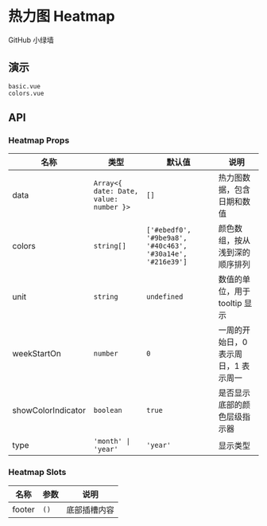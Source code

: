 <!--single-column-->

# 热力图 Heatmap

GitHub 小绿墙

## 演示

```demo
basic.vue
colors.vue
```

## API

### Heatmap Props

| 名称 | 类型 | 默认值 | 说明 |
| --- | --- | --- | --- |
| data | `Array<{ date: Date, value: number }>` | `[]` | 热力图数据，包含日期和数值 |
| colors | `string[]` | `['#ebedf0', '#9be9a8', '#40c463', '#30a14e', '#216e39']` | 颜色数组，按从浅到深的顺序排列 |
| unit | `string` | `undefined` | 数值的单位，用于 tooltip 显示 |
| weekStartOn | `number` | `0` | 一周的开始日，0 表示周日，1 表示周一 |
| showColorIndicator | `boolean` | `true` | 是否显示底部的颜色层级指示器 |
| type | `'month' \| 'year'` | `'year'` | 显示类型 |

### Heatmap Slots

| 名称   | 参数 | 说明         |
| ------ | ---- | ------------ |
| footer | `()` | 底部插槽内容 |
